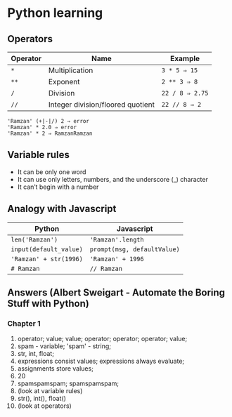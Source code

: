 # Python learning

## Operators

| Operator | Name                              | Example         |
| -------- | --------------------------------- | --------------- |
| `*`      | Multiplication                    | `3 * 5 ⇒ 15`    |
| `**`     | Exponent                          | `2 ** 3 ⇒ 8`    |
| `/`      | Division                          | `22 / 8 ⇒ 2.75` |
| `//`     | Integer division/floored quotient | `22 // 8 ⇒ 2`   |

```
'Ramzan' (+|-|/) 2 ⇒ error
'Ramzan' * 2.0 ⇒ error
'Ramzan' * 2 ⇒ RamzanRamzan
```

## Variable rules

- It can be only one word
- It can use only letters, numbers, and the underscore (\_) character
- It can’t begin with a number

## Analogy with Javascript

| Python                 | Javascript                  |
| ---------------------- | --------------------------- |
| `len('Ramzan')`        | `'Ramzan'.length`           |
| `input(default_value)` | `prompt(msg, defaultValue)` |
| `'Ramzan' + str(1996)` | `'Ramzan' + 1996`           |
| `# Ramzan`             | `// Ramzan`                 |

## Answers (Albert Sweigart - Automate the Boring Stuff with Python)

### Chapter 1

1. operator; value; value; operator; operator; operator; value;
2. spam - variable; 'spam' - string;
3. str, int, float;
4. expressions consist values; expressions always evaluate;
5. assignments store values;
6. 20
7. spamspamspam; spamspamspam;
8. (look at variable rules)
9. str(), int(), float()
10. (look at operators)
